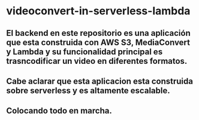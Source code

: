 # videoconvert-in-serverless-lambda

## El backend en este repositorio es una aplicación que esta construida con AWS S3, MediaConvert y Lambda y su funcionalidad principal es trasncodificar un video en diferentes formatos.

## Cabe aclarar que esta aplicacion esta construida sobre serverless y es altamente escalable.

## Colocando todo en marcha.